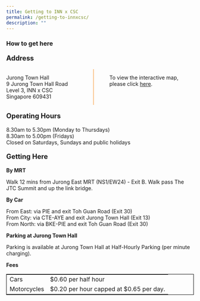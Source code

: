 ```yaml
---
title: Getting to INN x CSC
permalink: /getting-to-innxcsc/
description: ""
---
```

<style>

.grid-container {
	display: grid;
	grid-template-columns: 45% 10% 45%;
	}

.vertical-line {
	border-left: 1px solid #F68B1F;
	margin-left: 0.5em;
	}	

table {
	border: 1px solid black;
	}

.Main-header {
	font-weight: bold;
	font-size: 1.3em;
	}	
</style>


<h3>How to get here</h3>
<p class="Main-header">Address</p>

<div class="grid-container">
	<div>
		<p>Jurong Town Hall <br>
		9 Jurong Town Hall Road <br>
		Level 3, INN x CSC <br>
		Singapore 609431
		</p>
		
</div>
	<div class="vertical-line"></div>
	<div><p>To view the interactive map, please click <a href="">here</a>.</p></div>
</div>

<p class="Main-header">Operating Hours</p>
<p> 
	8.30am to 5.30pm (Monday to Thursdays) <br>
	8.30am to 5.00pm (Fridays) <br>
	Closed on Saturdays, Sundays and public holidays
</p>

<p class="Main-header">Getting Here</p>

<b>By MRT</b>
<p>Walk 12 mins from Jurong East MRT (NS1/EW24) - Exit B. Walk pass The JTC Summit and up the link bridge.</p>


<b>By Car</b>
<p>
	From East: via PIE and exit Toh Guan Road (Exit 30) <br>
	From City: via CTE-AYE and exit Jurong Town Hall (Exit 13) <br>
	From North: via BKE-PIE and exit Toh Guan Road (Exit 30)
</p>

<b>Parking at Jurong Town Hall</b>
<p>Parking is available at Jurong Town Hall at Half-Hourly Parking (per minute charging).</p>


<b>Fees</b>

<table>
	<tbody>
		<tr>
			<td>Cars</td>
			<td>$0.60 per half hour</td>
		</tr>
		<tr>
			<td>Motorcycles</td>
			<td>$0.20 per hour capped at $0.65 per day.</td>
		</tr>
	</tbody>
</table>